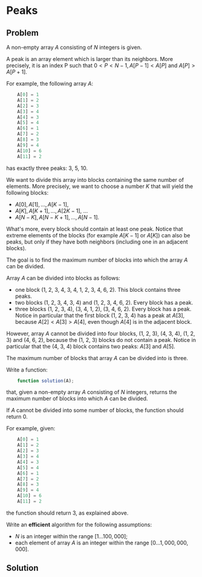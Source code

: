 # Peaks

## Problem

A non-empty array $A$ consisting of $N$ integers is given.

A peak is an array element which is larger than its neighbors. More precisely, it is an index P such that $0 < P < N − 1,  A[P − 1] < A[P]$ and $A[P] > A[P + 1]$.

For example, the following array $A$:

```js
    A[0] = 1
    A[1] = 2
    A[2] = 3
    A[3] = 4
    A[4] = 3
    A[5] = 4
    A[6] = 1
    A[7] = 2
    A[8] = 3
    A[9] = 4
    A[10] = 6
    A[11] = 2
```

has exactly three peaks: 3, 5, 10.

We want to divide this array into blocks containing the same number of elements. More precisely, we want to choose a number $K$ that will yield the following blocks:

- $A[0], A[1], ..., A[K − 1]$,
- $A[K], A[K + 1], ..., A[2K − 1]$,
  ...
- $A[N − K], A[N − K + 1], ..., A[N − 1]$.

What's more, every block should contain at least one peak. Notice that extreme elements of the blocks (for example $A[K − 1]$ or $A[K]$) can also be peaks, but only if they have both neighbors (including one in an adjacent blocks).

The goal is to find the maximum number of blocks into which the array $A$ can be divided.

Array $A$ can be divided into blocks as follows:

- one block (1, 2, 3, 4, 3, 4, 1, 2, 3, 4, 6, 2). This block contains three peaks.
- two blocks (1, 2, 3, 4, 3, 4) and (1, 2, 3, 4, 6, 2). Every block has a peak.
- three blocks (1, 2, 3, 4), (3, 4, 1, 2), (3, 4, 6, 2). Every block has a peak. Notice in particular that the first block (1, 2, 3, 4) has a peak at $A[3]$, because $A[2] < A[3] > A[4]$, even though $A[4]$ is in the adjacent block.

However, array $A$ cannot be divided into four blocks, (1, 2, 3), (4, 3, 4), (1, 2, 3) and (4, 6, 2), because the (1, 2, 3) blocks do not contain a peak. Notice in particular that the (4, 3, 4) block contains two peaks: $A[3]$ and $A[5]$.

The maximum number of blocks that array $A$ can be divided into is three.

Write a function:

```js
    function solution(A);
```

that, given a non-empty array $A$ consisting of $N$ integers, returns the maximum number of blocks into which $A$ can be divided.

If $A$ cannot be divided into some number of blocks, the function should return 0.

For example, given:

```js
    A[0] = 1
    A[1] = 2
    A[2] = 3
    A[3] = 4
    A[4] = 3
    A[5] = 4
    A[6] = 1
    A[7] = 2
    A[8] = 3
    A[9] = 4
    A[10] = 6
    A[11] = 2
```

the function should return 3, as explained above.

Write an **efficient** algorithm for the following assumptions:

- $N$ is an integer within the range $[1 ... 100,000]$;
- each element of array $A$ is an integer within the range $[0 ... 1,000,000,000]$.

## Solution

